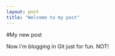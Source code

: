 ```yaml
---
layout: post
title: "Welcome to my post"
---
```

#My new post

Now i'm blogging in Git just for fun. NOT!
